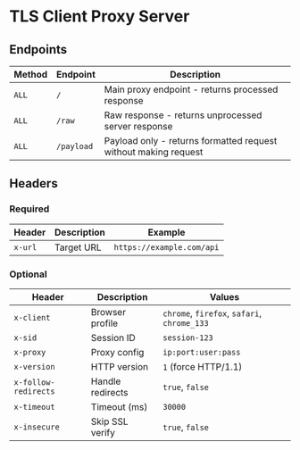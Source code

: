 # TLS Client Proxy Server

## Endpoints

| Method | Endpoint   | Description                                                     |
| ------ | ---------- | --------------------------------------------------------------- |
| `ALL`  | `/`        | Main proxy endpoint - returns processed response                |
| `ALL`  | `/raw`     | Raw response - returns unprocessed server response              |
| `ALL`  | `/payload` | Payload only - returns formatted request without making request |

## Headers

### Required

| Header  | Description | Example                   |
| ------- | ----------- | ------------------------- |
| `x-url` | Target URL  | `https://example.com/api` |

### Optional

| Header               | Description      | Values                                      |
| -------------------- | ---------------- | ------------------------------------------- |
| `x-client`           | Browser profile  | `chrome`, `firefox`, `safari`, `chrome_133` |
| `x-sid`              | Session ID       | `session-123`                               |
| `x-proxy`            | Proxy config     | `ip:port:user:pass`                         |
| `x-version`          | HTTP version     | `1` (force HTTP/1.1)                        |
| `x-follow-redirects` | Handle redirects | `true`, `false`                             |
| `x-timeout`          | Timeout (ms)     | `30000`                                     |
| `x-insecure`         | Skip SSL verify  | `true`, `false`                             |
